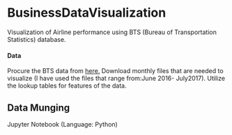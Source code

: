 # BusinessDataVisualization
Visualization of Airline performance using BTS (Bureau of Transportation Statistics) database.

#### Data 
Procure the BTS data from [here.](https://www.transtats.bts.gov/DL_SelectFields.asp?Table_ID=236&DB_Short_Name=On-Time)
Download monthly files that are needed to visualize (I have used the files that range from:June 2016- July2017). Utilize the lookup tables for features of the data. 

## Data Munging
Jupyter Notebook (Language: Python)
